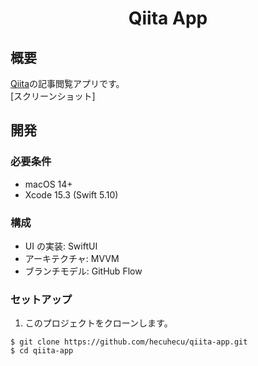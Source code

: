 <h1 align="center"> Qiita App </h1>

## 概要

[Qiita](https://leetcode.com/)の記事閲覧アプリです。\
[スクリーンショット]

## 開発

### 必要条件

- macOS 14+
- Xcode 15.3 (Swift 5.10)

### 構成

- UI の実装: SwiftUI
- アーキテクチャ: MVVM
- ブランチモデル: GitHub Flow

### セットアップ

1. このプロジェクトをクローンします。

```shell
$ git clone https://github.com/hecuhecu/qiita-app.git
$ cd qiita-app
```
